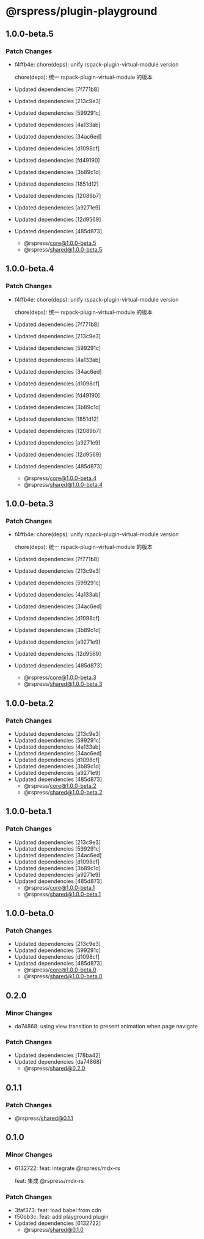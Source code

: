 # @rspress/plugin-playground

## 1.0.0-beta.5

### Patch Changes

- f4ffb4e: chore(deps): unify rspack-plugin-virtual-module version

  chore(deps): 统一 rspack-plugin-virtual-module 的版本

- Updated dependencies [7f771b8]
- Updated dependencies [213c9e3]
- Updated dependencies [599291c]
- Updated dependencies [4a133ab]
- Updated dependencies [34ac6ed]
- Updated dependencies [d1098cf]
- Updated dependencies [fd49190]
- Updated dependencies [3b89c1d]
- Updated dependencies [1851d12]
- Updated dependencies [12089b7]
- Updated dependencies [a9271e9]
- Updated dependencies [12d9569]
- Updated dependencies [485d873]
  - @rspress/core@1.0.0-beta.5
  - @rspress/shared@1.0.0-beta.5

## 1.0.0-beta.4

### Patch Changes

- f4ffb4e: chore(deps): unify rspack-plugin-virtual-module version

  chore(deps): 统一 rspack-plugin-virtual-module 的版本

- Updated dependencies [7f771b8]
- Updated dependencies [213c9e3]
- Updated dependencies [599291c]
- Updated dependencies [4a133ab]
- Updated dependencies [34ac6ed]
- Updated dependencies [d1098cf]
- Updated dependencies [fd49190]
- Updated dependencies [3b89c1d]
- Updated dependencies [1851d12]
- Updated dependencies [12089b7]
- Updated dependencies [a9271e9]
- Updated dependencies [12d9569]
- Updated dependencies [485d873]
  - @rspress/core@1.0.0-beta.4
  - @rspress/shared@1.0.0-beta.4

## 1.0.0-beta.3

### Patch Changes

- f4ffb4e: chore(deps): unify rspack-plugin-virtual-module version

  chore(deps): 统一 rspack-plugin-virtual-module 的版本

- Updated dependencies [7f771b8]
- Updated dependencies [213c9e3]
- Updated dependencies [599291c]
- Updated dependencies [4a133ab]
- Updated dependencies [34ac6ed]
- Updated dependencies [d1098cf]
- Updated dependencies [3b89c1d]
- Updated dependencies [a9271e9]
- Updated dependencies [12d9569]
- Updated dependencies [485d873]
  - @rspress/core@1.0.0-beta.3
  - @rspress/shared@1.0.0-beta.3

## 1.0.0-beta.2

### Patch Changes

- Updated dependencies [213c9e3]
- Updated dependencies [599291c]
- Updated dependencies [4a133ab]
- Updated dependencies [34ac6ed]
- Updated dependencies [d1098cf]
- Updated dependencies [3b89c1d]
- Updated dependencies [a9271e9]
- Updated dependencies [485d873]
  - @rspress/core@1.0.0-beta.2
  - @rspress/shared@1.0.0-beta.2

## 1.0.0-beta.1

### Patch Changes

- Updated dependencies [213c9e3]
- Updated dependencies [599291c]
- Updated dependencies [34ac6ed]
- Updated dependencies [d1098cf]
- Updated dependencies [3b89c1d]
- Updated dependencies [a9271e9]
- Updated dependencies [485d873]
  - @rspress/core@1.0.0-beta.1
  - @rspress/shared@1.0.0-beta.1

## 1.0.0-beta.0

### Patch Changes

- Updated dependencies [213c9e3]
- Updated dependencies [599291c]
- Updated dependencies [d1098cf]
- Updated dependencies [485d873]
  - @rspress/core@1.0.0-beta.0
  - @rspress/shared@1.0.0-beta.0

## 0.2.0

### Minor Changes

- da74868: using view transition to present animation when page navigate

### Patch Changes

- Updated dependencies [178ba42]
- Updated dependencies [da74868]
  - @rspress/shared@0.2.0

## 0.1.1

### Patch Changes

- @rspress/shared@0.1.1

## 0.1.0

### Minor Changes

- 6132722: feat: integrate @rspress/mdx-rs

  feat: 集成 @rspress/mdx-rs

### Patch Changes

- 3faf373: feat: load babel from cdn
- f50db3c: feat: add playground plugin
- Updated dependencies [6132722]
  - @rspress/shared@0.1.0
